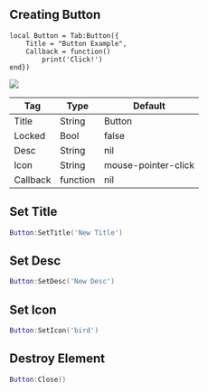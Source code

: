 ## Creating Button
```luau
local Button = Tab:Button({
    Title = "Button Example",
    Callback = function()
        print('Click!')
end})
```
![]([Images/Button.png](https://github.com/SSHRKs/LumeUI/blob/main/Images/Button.png))

| Tag         | Type        | Default  |
| ----------- | ----------- |----------|
| Title       | String      | Button   |
| Locked      | Bool        | false    |
| Desc        | String      | nil      |
| Icon        | String      | mouse-pointer-click      |
| Callback    | function    | nil      |

## Set Title
```lua
Button:SetTitle('New Title')
```
## Set Desc
```lua
Button:SetDesc('New Desc')
```
## Set Icon
```lua
Button:SetIcon('bird')
```
## Destroy Element
```lua
Button:Close()
```

